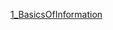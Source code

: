 [1_BasicsOfInformation](https://github.com/natalieagus/natalieagus.github.io/blob/master/Basics%20of%20Information.md)
